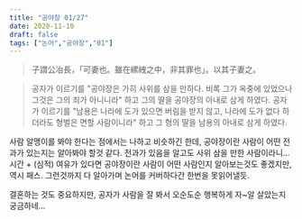```yaml
---
title: "공야장 01/27"
date: 2020-11-10
draft: false
tags: ["논어","공야장","01"]
---
```


> 子謂公冶長，「可妻也。雖在縲絏之中，非其罪也」。以其子妻之。

> 공자가 이르기를 "공야장은 가히 사위를 삼을 만하다. 비록 그가 옥중에 있었으나 그것은 그의 죄가 아니니라" 하고 그의 딸을 공야장의 아내로 삼게 하였다. 공자가 이르기를 "남용은 나라에 도가 있으면 버림을 받지 않고, 나라에 도가 없다 하더라도 형벌은 면할 사람이니라" 하고 그 형의 딸을 남용의 아내로 삼게 하였다.

사람 알맹이를 봐야 한다는 점에서는 나하고 비슷하긴 한데, 공야장이란 사람이 어떤 전과가 있는지는 알아봐야 할것 같다. 전과가 있음을 알고도 사위 삼을 만한 사람이라니... 시간 + (심적) 여유가 있다면 공야장이란 사람이 어떤 사람인지 알아보는것도 좋겠지만, 역시 패스. 그런것까지 다 알아가며 논어를 커버하다간 한번을 못읽어낼듯.

결혼하는 것도 중요하지만, 공자가 사람을 잘 봐서 오순도순 행복하게 자~알 살았는지 궁금하네...
